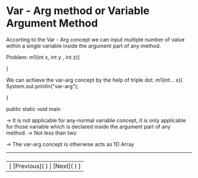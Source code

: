 # Var - Arg method or Variable Argument Method 
Accorting to the Var - Arg concept we can input multiple number of value within a single variable inside the argument part of any method. 

Problem:
 m1(int x, int y , int z){

 }

 We can achieve the var-arg concept by the help of triple dot. 
 m1(int... x){
System.out.println("var-arg");

 }

 public static void main

 -> It is not applicable for any-normal variable concept, it is only applicable for those variable which is declared inside the argument part of any method.
-> Not less than two 

-> The var-arg concept is otherwise acts as 1D Array






 

 ** ** 

### 



<table>
<tr>
<td>
[ [Previous]( ) | [Next]( ) ]
</td>
</tr>

